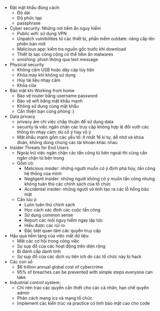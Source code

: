 - Đặt mật khẩu đúng cách:
    - Độ dài
    - Độ phức tạp
    - passphrase
- Cyber security: Những nơi tiềm ẩn nguy hiểm
    - Public wifi: sử dụng VPN
    - Unpatch vulnibilities từ các thiết bị, phần mềm outdate: nâng cấp lên phiên bản mới
    - Malicious app: kiểm tra nguồn gốc trước khi download
    - Thiết bị sạc công cộng có thể tiềm ẩn malwares
    - smishing: phish thông qua text message
- Physical security
    - Không cắm USB hoặc dây cáp tùy tiện
    - Khóa máy khi không sử dụng
    - Hủy tài liệu nhạy cảm
    - Khóa cửa
- Bảo mật khi Working from home
    - Bảo vệ router bằng username password
    - Bảo vệ wifi bằng mật khẩu mạnh
    - Không sử dụng cùng mật khẩu
    - Cẩn thiện bạn cùng phòng :)
- Data privacy
    - privacy ám chỉ việc chấp thuận để sử dụng data
    - security là việc ngăn chặn các truy cập không hợp lệ đối vưới các thông tin nhạy cảm, dù cố ý hay vô ý
    - Mật khẩu mạnh gồm các yếu tố: ít nhất 16 kí tự, dễ nhớ và khóa đoán, không dùng chung các tài khoản khác nhau
- Insider Threats for End Users
    - Ngoài trừ việc ngăn chặn các tấn công từ bên ngoài thì cũng cần ngăn chặn từ bên trong
    - Gồm có:
        - Malicious insider: những người muốn có ý định phá hủy, tấn công hệ thống của mình
        - Negligent insider: những người không có ý muốn tấn công nhưng không tuân thủ các chính sách của tổ chức
        - Accidental insider: những người vô tình tạo ra các lỗ hổng bảo mật
    - Cần lưu ý:
        - Luôn tuân thủ chính sách
        - Học cách xác định các cuộc tấn công
        - Sử dụng common sense
        - Report các mối nguy hiểm ngay lập tức
        - Hiểu được các rủi ro
        - Đặc biệt quan tâm các quyền truy cập
- Hậu quả tiềm tàng của việc mất dữ liệu:
    - Mất các cơ hội trong công việc
    - Sự sụp đổ của các hoạt động trên diện rộng
    - Bị đánh cắp danh tính
    - Sự sụp đổ của các dịch vụ tiện ích do các tổ chức này bị hack
- Các con số
    - $6 trillion annual global cost of cybercrime
    - 95% of breaches can be prevented with simple steps everyone can take
- Industrial control system:
	+ Chỉ nên trao các quyền cần thiết cho các cá nhân, hạn chế quyền admin
	+ Phân cách mạng ics và mạng tổ chức
	+ Implement các kiến trúc và practice có tính bảo mật cao cho code